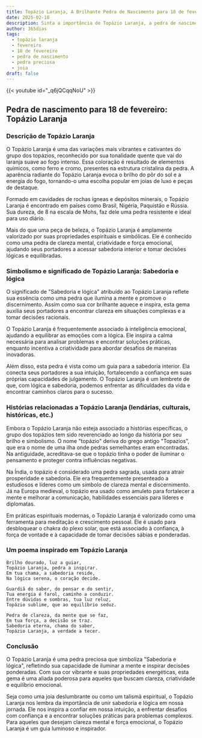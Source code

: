 ```yaml
---
title: Topázio Laranja, A Brilhante Pedra de Nascimento para 18 de fevereiro
date: 2025-02-18
description: Sinta a importância de Topázio Laranja, a pedra de nascimento de 18 de fevereiro que simboliza Sabedoria e lógica. Deixe que sua beleza e significado iluminem seu dia.
author: 365dias
tags:
  - topázio laranja
  - fevereiro
  - 18 de fevereiro
  - pedra de nascimento
  - pedra preciosa
  - joia
draft: false
---
```


{{< youtube id="_q6jQCqqNoU" >}}


## Pedra de nascimento para 18 de fevereiro: Topázio Laranja

### Descrição de Topázio Laranja

O Topázio Laranja é uma das variações mais vibrantes e cativantes do grupo dos topázios, reconhecido por sua tonalidade quente que vai do laranja suave ao fogo intenso. Essa coloração é resultado de elementos químicos, como ferro e cromo, presentes na estrutura cristalina da pedra. A aparência radiante do Topázio Laranja evoca o brilho do pôr do sol e a energia do fogo, tornando-o uma escolha popular em joias de luxo e peças de destaque.

Formado em cavidades de rochas ígneas e depósitos minerais, o Topázio Laranja é encontrado em países como Brasil, Nigéria, Paquistão e Rússia. Sua dureza, de 8 na escala de Mohs, faz dele uma pedra resistente e ideal para uso diário.

Mais do que uma peça de beleza, o Topázio Laranja é amplamente valorizado por suas propriedades espirituais e simbólicas. Ele é conhecido como uma pedra de clareza mental, criatividade e força emocional, ajudando seus portadores a acessar sabedoria interior e tomar decisões lógicas e equilibradas.

### Simbolismo e significado de Topázio Laranja: Sabedoria e lógica

O significado de "Sabedoria e lógica" atribuído ao Topázio Laranja reflete sua essência como uma pedra que ilumina a mente e promove o discernimento. Assim como sua cor brilhante aquece e inspira, esta gema auxilia seus portadores a encontrar clareza em situações complexas e a tomar decisões racionais.

O Topázio Laranja é frequentemente associado à inteligência emocional, ajudando a equilibrar as emoções com a lógica. Ele inspira a calma necessária para analisar problemas e encontrar soluções práticas, enquanto incentiva a criatividade para abordar desafios de maneiras inovadoras.

Além disso, esta pedra é vista como um guia para a sabedoria interior. Ela conecta seus portadores a sua intuição, fortalecendo a confiança em suas próprias capacidades de julgamento. O Topázio Laranja é um lembrete de que, com lógica e sabedoria, podemos enfrentar as dificuldades da vida e encontrar caminhos claros para o sucesso.

### Histórias relacionadas a Topázio Laranja (lendárias, culturais, históricas, etc.)

Embora o Topázio Laranja não esteja associado a histórias específicas, o grupo dos topázios tem sido reverenciado ao longo da história por seu brilho e simbolismo. O nome "topázio" deriva do grego antigo "Topazios", que era o nome de uma ilha onde pedras semelhantes eram encontradas. Na antiguidade, acreditava-se que o topázio tinha o poder de iluminar o pensamento e proteger contra influências negativas.

Na Índia, o topázio é considerado uma pedra sagrada, usada para atrair prosperidade e sabedoria. Ele era frequentemente presenteado a estudiosos e líderes como um símbolo de clareza mental e discernimento. Já na Europa medieval, o topázio era usado como amuleto para fortalecer a mente e melhorar a comunicação, habilidades essenciais para líderes e diplomatas.

Em práticas espirituais modernas, o Topázio Laranja é valorizado como uma ferramenta para meditação e crescimento pessoal. Ele é usado para desbloquear o chakra do plexo solar, que está associado à confiança, à força de vontade e à capacidade de tomar decisões sábias e ponderadas.

### Um poema inspirado em Topázio Laranja

```
Brilho dourado, luz a guiar,  
Topázio Laranja, pedra a inspirar.  
Em tua chama, a sabedoria reside,  
Na lógica serena, o coração decide.  

Guardiã do saber, do pensar e do sentir,  
Tua energia é farol, caminho a conduzir.  
Entre dúvidas e sombras, tua luz reluz,  
Topázio sublime, que ao equilíbrio seduz.  

Pedra de clareza, da mente que se faz,  
Em tua força, a decisão se traz.  
Sabedoria eterna, chama do saber,  
Topázio Laranja, a verdade a tecer.  
```

### Conclusão

O Topázio Laranja é uma pedra preciosa que simboliza "Sabedoria e lógica", refletindo sua capacidade de iluminar a mente e inspirar decisões ponderadas. Com sua cor vibrante e suas propriedades energéticas, esta gema é uma aliada poderosa para aqueles que buscam clareza, criatividade e equilíbrio emocional.

Seja como uma joia deslumbrante ou como um talismã espiritual, o Topázio Laranja nos lembra da importância de unir sabedoria e lógica em nossa jornada. Ele nos inspira a confiar em nossa intuição, a enfrentar desafios com confiança e a encontrar soluções práticas para problemas complexos. Para aqueles que desejam clareza mental e força emocional, o Topázio Laranja é um guia luminoso e inspirador.